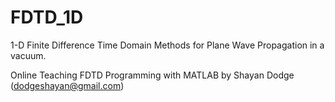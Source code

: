 # FDTD_1D
1-D Finite Difference Time Domain Methods for Plane Wave Propagation in a vacuum.

Online Teaching FDTD Programming with MATLAB by Shayan Dodge (dodgeshayan@gmail.com)
